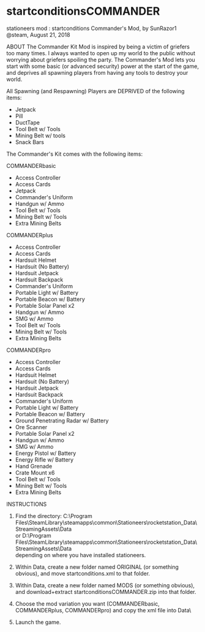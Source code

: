 # startconditionsCOMMANDER
stationeers mod : startconditions Commander's Mod, by SunRazor1 @steam, August 21, 2018


ABOUT
The Commander Kit Mod is inspired by being a victim of griefers too many times.
I always wanted to open up my world to the public without worrying about griefers spoiling the party.
The Commander's Mod lets you start with some basic (or advanced security) power at the start of the game,
and deprives all spawning players from having any tools to destroy your world.


All Spawning (and Respawning) Players are DEPRIVED of the following items:
- Jetpack
- Pill
- DuctTape
- Tool Belt w/ Tools
- Mining Belt w/ tools
- Snack Bars


The Commander's Kit comes with the following items:

COMMANDERbasic
- Access Controller
- Access Cards
- Jetpack
- Commander's Uniform
- Handgun w/ Ammo
- Tool Belt w/ Tools
- Mining Belt w/ Tools
- Extra Mining Belts

COMMANDERplus
- Access Controller
- Access Cards
- Hardsuit Helmet
- Hardsuit (No Battery)
- Hardsuit Jetpack
- Hardsuit Backpack
- Commander's Uniform
- Portable Light w/ Battery
- Portable Beacon w/ Battery
- Portable Solar Panel x2
- Handgun w/ Ammo
- SMG w/ Ammo
- Tool Belt w/ Tools
- Mining Belt w/ Tools
- Extra Mining Belts

COMMANDERpro
- Access Controller
- Access Cards
- Hardsuit Helmet
- Hardsuit (No Battery)
- Hardsuit Jetpack
- Hardsuit Backpack
- Commander's Uniform
- Portable Light w/ Battery
- Portable Beacon w/ Battery
- Ground Penetrating Radar w/ Battery
- Ore Scanner
- Portable Solar Panel x2
- Handgun w/ Ammo
- SMG w/ Ammo
- Energy Pistol w/ Battery
- Energy Rifle w/ Battery
- Hand Grenade
- Crate Mount x6
- Tool Belt w/ Tools
- Mining Belt w/ Tools
- Extra Mining Belts


INSTRUCTIONS
1. Find the directory:
C:\Program Files\SteamLibrary\steamapps\common\Stationeers\rocketstation_Data\StreamingAssets\Data\
  or
D:\Program Files\SteamLibrary\steamapps\common\Stationeers\rocketstation_Data\StreamingAssets\Data\
depending on where you have installed stationeers.

2. Within Data\, create a new folder named ORIGINAL (or something obvious),
    and move startconditions.xml to that folder.

3. Within Data\, create a new folder named MODS (or something obvious),
    and download+extract startconditionsCOMMANDER.zip into that folder.

4. Choose the mod variation you want (COMMANDERbasic, COMMANDERplus, COMMANDERpro) and copy the xml file into Data\

5. Launch the game.
